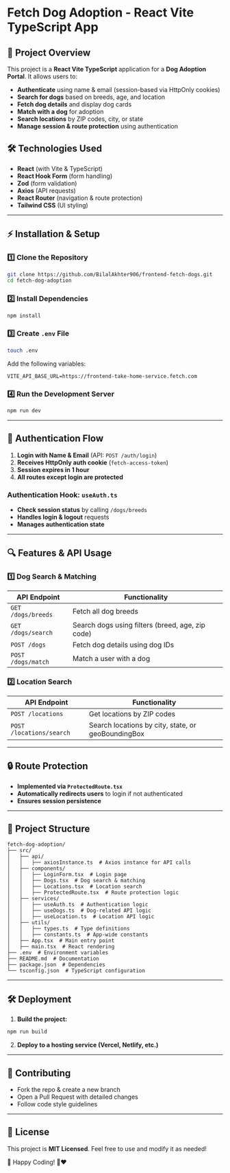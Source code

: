 # Fetch Dog Adoption - React Vite TypeScript App

## 🚀 Project Overview

This project is a **React Vite TypeScript** application for a **Dog Adoption Portal**. It allows users to:

- **Authenticate** using name & email (session-based via HttpOnly cookies)
- **Search for dogs** based on breeds, age, and location
- **Fetch dog details** and display dog cards
- **Match with a dog** for adoption
- **Search locations** by ZIP codes, city, or state
- **Manage session & route protection** using authentication

## 🛠️ Technologies Used

- **React** (with Vite & TypeScript)
- **React Hook Form** (form handling)
- **Zod** (form validation)
- **Axios** (API requests)
- **React Router** (navigation & route protection)
- **Tailwind CSS** (UI styling)

---

## ⚡ Installation & Setup

### **1️⃣ Clone the Repository**

```sh
git clone https://github.com/BilalAkhter906/frontend-fetch-dogs.git
cd fetch-dog-adoption
```

### **2️⃣ Install Dependencies**

```sh
npm install
```

### **3️⃣ Create `.env` File**

```sh
touch .env
```

Add the following variables:

```
VITE_API_BASE_URL=https://frontend-take-home-service.fetch.com
```

### **4️⃣ Run the Development Server**

```sh
npm run dev
```

---

## 🔑 Authentication Flow

1. **Login with Name & Email** (API: `POST /auth/login`)
2. **Receives HttpOnly auth cookie** (`fetch-access-token`)
3. **Session expires in 1 hour**
4. **All routes except login are protected**

### **Authentication Hook: `useAuth.ts`**

- **Check session status** by calling `/dogs/breeds`
- **Handles login & logout** requests
- **Manages authentication state**

---

## 🔍 Features & API Usage

### **1️⃣ Dog Search & Matching**

| API Endpoint       | Functionality                                    |
| ------------------ | ------------------------------------------------ |
| `GET /dogs/breeds` | Fetch all dog breeds                             |
| `GET /dogs/search` | Search dogs using filters (breed, age, zip code) |
| `POST /dogs`       | Fetch dog details using dog IDs                  |
| `POST /dogs/match` | Match a user with a dog                          |

### **2️⃣ Location Search**

| API Endpoint             | Functionality                                      |
| ------------------------ | -------------------------------------------------- |
| `POST /locations`        | Get locations by ZIP codes                         |
| `POST /locations/search` | Search locations by city, state, or geoBoundingBox |

---

## 🔒 Route Protection

- **Implemented via `ProtectedRoute.tsx`**
- **Automatically redirects users** to login if not authenticated
- **Ensures session persistence**

---

## 📂 Project Structure

```
fetch-dog-adoption/
├── src/
│   ├── api/
│   │   ├── axiosInstance.ts  # Axios instance for API calls
│   ├── components/
│   │   ├── LoginForm.tsx  # Login page
│   │   ├── Dogs.tsx  # Dog search & matching
│   │   ├── Locations.tsx  # Location search
│   │   ├── ProtectedRoute.tsx  # Route protection logic
│   ├── services/
│   │   ├── useAuth.ts  # Authentication logic
│   │   ├── useDogs.ts  # Dog-related API logic
│   │   ├── useLocation.ts  # Location API logic
│   ├── utils/
│   │   ├── types.ts  # Type definitions
│   │   ├── constants.ts  # App-wide constants
│   ├── App.tsx  # Main entry point
│   ├── main.tsx  # React rendering
├── .env  # Environment variables
├── README.md  # Documentation
├── package.json  # Dependencies
└── tsconfig.json  # TypeScript configuration
```

---

## 🛠️ Deployment

1. **Build the project:**

```sh
npm run build
```

2. **Deploy to a hosting service (Vercel, Netlify, etc.)**

---

## 🤝 Contributing

- Fork the repo & create a new branch
- Open a Pull Request with detailed changes
- Follow code style guidelines

---

## 📜 License

This project is **MIT Licensed**. Feel free to use and modify it as needed!

🚀 Happy Coding! 🐶❤️
